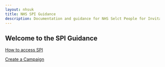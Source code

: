 ```yaml
---
layout: nhsuk
title: NHS SPI Guidance
description: Documentation and guidance for NHS Selct People for Invitation Platform
---
```


## Welcome to the SPI Guidance

[How to access SPI](./how-to-access-spi.md)

[Create a Campaign](./create-a-campaign.md)


